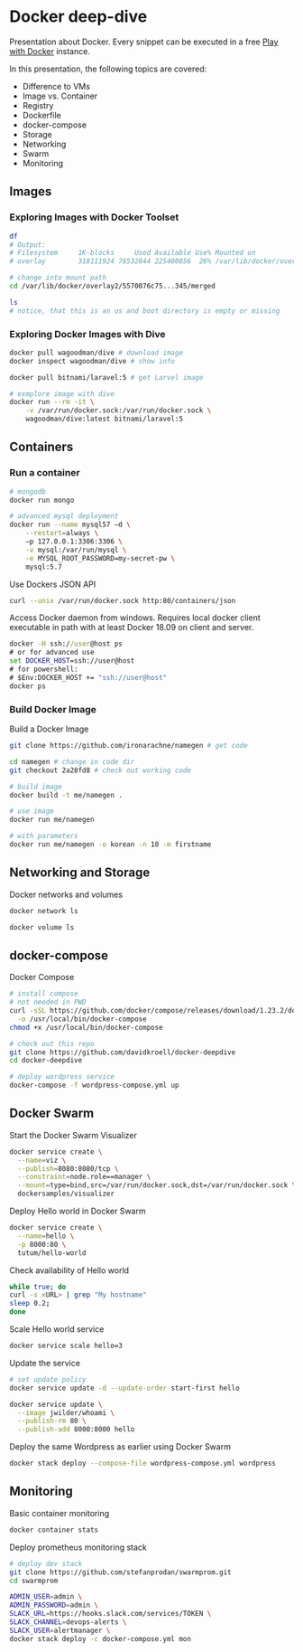 # Docker deep-dive
Presentation about Docker.
Every snippet can be executed in a free [Play with Docker](https://labs.play-with-docker.com/) instance.

In this presentation, the following topics are covered:
- Difference to VMs
- Image vs. Container
- Registry
- Dockerfile
- docker-compose
- Storage
- Networking
- Swarm
- Monitoring

## Images
### Exploring Images with Docker Toolset
```bash
df
# Output:
# Filesystem     1K-blocks     Used Available Use% Mounted on
# overlay        318111924 76532844 225400856  26% /var/lib/docker/overlay2/5570076c75...345/merged

# change into mount path
cd /var/lib/docker/overlay2/5570076c75...345/merged

ls
# notice, that this is an os and boot directory is empty or missing
```

### Exploring Docker Images with Dive
```bash
docker pull wagoodman/dive # download image
docker inspect wagoodman/dive # show info

docker pull bitnami/laravel:5 # get Larvel image

# exmplore image with dive
docker run --rm -it \
    -v /var/run/docker.sock:/var/run/docker.sock \
    wagoodman/dive:latest bitnami/laravel:5
```

## Containers
### Run a container
```bash
# mongodb
docker run mongo

# advanced mysql deployment
docker run --name mysql57 –d \
	--restart=always \
	–p 127.0.0.1:3306:3306 \
	-v mysql:/var/run/mysql \
	-e MYSQL_ROOT_PASSWORD=my-secret-pw \
	mysql:5.7
```

Use Dockers JSON API
```bash
curl --unix /var/run/docker.sock http:80/containers/json
```
Access Docker daemon from windows. Requires local docker client executable in path with at least Docker 18.09 on client and server.
```bat
docker -H ssh://user@host ps
# or for advanced use
set DOCKER_HOST=ssh://user@host
# for powershell:
# $Env:DOCKER_HOST += "ssh://user@host"
docker ps
```

### Build Docker Image
Build a Docker Image
```bash
git clone https://github.com/ironarachne/namegen # get code

cd namegen # change in code dir
git checkout 2a28fd8 # check out working code

# build image
docker build -t me/namegen .

# use image
docker run me/namegen

# with parameters
docker run me/namegen -o korean -n 10 -m firstname
```

## Networking and Storage
Docker networks and volumes
```bash
docker network ls

docker volume ls
```

## docker-compose
Docker Compose
```bash
# install compose
# not needed in PWD
curl -sSL https://github.com/docker/compose/releases/download/1.23.2/docker-compose-`uname -s`-`uname -m` \
  -o /usr/local/bin/docker-compose
chmod +x /usr/local/bin/docker-compose

# check out this repo
git clone https://github.com/davidkroell/docker-deepdive
cd docker-deepdive

# deploy wordpress service
docker-compose -f wordpress-compose.yml up
```

## Docker Swarm
Start the Docker Swarm Visualizer 
```bash
docker service create \
  --name=viz \
  --publish=8080:8080/tcp \
  --constraint=node.role==manager \
  --mount=type=bind,src=/var/run/docker.sock,dst=/var/run/docker.sock \
  dockersamples/visualizer
```

Deploy Hello world in Docker Swarm
```bash
docker service create \
  --name=hello \
  -p 8000:80 \
  tutum/hello-world
```

Check availability of Hello world
```bash
while true; do
curl -s <URL> | grep "My hostname"
sleep 0.2;
done
```

Scale Hello world service
```bash
docker service scale hello=3
```

Update the service
```bash
# set update policy
docker service update -d --update-order start-first hello

docker service update \
  --image jwilder/whoami \
  --publish-rm 80 \
  --publish-add 8000:8000 hello
```

Deploy the same Wordpress as earlier using Docker Swarm
```bash
docker stack deploy --compose-file wordpress-compose.yml wordpress
```

## Monitoring
Basic container monitoring
```bash
docker container stats
```

Deploy prometheus monitoring stack
```bash
# deploy dev stack
git clone https://github.com/stefanprodan/swarmprom.git
cd swarmprom

ADMIN_USER=admin \
ADMIN_PASSWORD=admin \
SLACK_URL=https://hooks.slack.com/services/TOKEN \
SLACK_CHANNEL=devops-alerts \
SLACK_USER=alertmanager \
docker stack deploy -c docker-compose.yml mon
```
